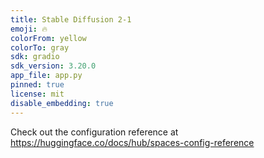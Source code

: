 ```yaml
---
title: Stable Diffusion 2-1
emoji: 🔥
colorFrom: yellow
colorTo: gray
sdk: gradio
sdk_version: 3.20.0
app_file: app.py
pinned: true
license: mit
disable_embedding: true
---
```


Check out the configuration reference at https://huggingface.co/docs/hub/spaces-config-reference
